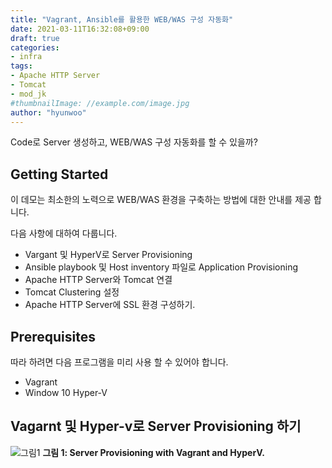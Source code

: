 ```yaml
---
title: "Vagrant, Ansible를 활용한 WEB/WAS 구성 자동화"
date: 2021-03-11T16:32:08+09:00
draft: true
categories:
- infra
tags:
- Apache HTTP Server
- Tomcat
- mod_jk
#thumbnailImage: //example.com/image.jpg
author: "hyunwoo"
---
```

Code로 Server 생성하고, WEB/WAS 구성 자동화를 할 수 있을까?
<!--more-->


Getting Started
----------------------------------
이 데모는 최소한의 노력으로 WEB/WAS 환경을 구축하는 방법에 대한 안내를 제공 합니다.

다음 사항에 대하여 다룹니다.
 - Vargant 및 HyperV로 Server Provisioning
 - Ansible playbook 및 Host inventory 파일로 Application Provisioning
 - Apache HTTP Server와 Tomcat 연결
 - Tomcat Clustering 설정
 - Apache HTTP Server에 SSL 환경 구성하기.

Prerequisites
---------------------------
따라 하려면 다음 프로그램을 미리 사용 할 수 있어야 합니다.
 - Vagrant
 - Window 10 Hyper-V


Vagarnt 및 Hyper-v로 Server Provisioning 하기
-----------------------------------------------

![그림1](/img/infra/demo01/vagrant_server_provisioning.JPG)
**그림 1: Server Provisioning with Vagrant and HyperV.**